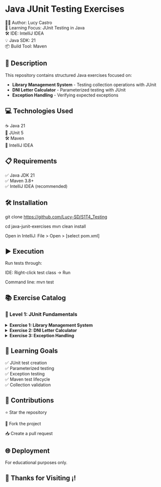 # Java JUnit Testing Exercises

👨‍💻 Author: Lucy Castro  
🧠 Learning Focus: JUnit Testing in Java  
🛠️ IDE: IntelliJ IDEA  
💡 Java SDK: 21  
📦 Build Tool: Maven  

## 📄 Description
This repository contains structured Java exercises focused on:

- **Library Management System** - Testing collection operations with JUnit  
- **DNI Letter Calculator** - Parameterized testing with JUnit  
- **Exception Handling** - Verifying expected exceptions  

## 💻 Technologies Used
☕ Java 21  
🧪 JUnit 5  
🛠️ Maven  
🧠 IntelliJ IDEA  

## 📋 Requirements
✅ Java JDK 21  
✅ Maven 3.8+  
✅ IntelliJ IDEA (recommended)  

## 🛠️ Installation

git clone https://github.com/Lucy-SD/S1T4_Testing

cd java-junit-exercises
mvn clean install

Open in IntelliJ:
File > Open > [select pom.xml]

## ▶️ Execution
Run tests through:

IDE: Right-click test class → Run

Command line: mvn test

## 📚 Exercise Catalog
### 📂 Level 1: JUnit Fundamentals

<details> <summary><b>Exercise 1: Library Management System</b></summary>

Create a Java class that manages a collection of books in a library. The class should allow you to add books, retrieve the list of books, get a specific book by its position, add a book at a specific position, and remove a book by title.

It implements the following functionalities:

The class must allow books to be added to the collection.
The complete list of books must be able to be retrieved
It should be possible to obtain the title of a book given a position.
It should be possible to add a book at a specific position.
It should be possible to delete a book by title.
Verify its correct operation with JUnit:

They verify that the book list is not null after creating a new object.
They confirm that the list is of expected size after inserting multiple books.
They ensure that the list contains a specific book in its correct position.
They verify that there are no duplicate book titles in the list.
They prove that the title of a book can be retrieved given a specific position.
They ensure that adding a book correctly modifies the list.
They confirm that removing a book decreases the size of the list.
They verify that the list remains alphabetically sorted after adding or removing a book.

</details>

<details> <summary><b>Exercise 2: DNI Letter Calculator</b></summary>
  
Create a class called CalculoDni that calculates the letter of the DNI when receiving the number as a parameter.
Create a jUnit class that verifies its correct operation, parameterizing it so that the test receives a wide spectrum of data and validates whether the calculation is correct for 10 predefined ID numbers.

</details>

<details> <summary><b>Exercise 3: Exception Handling</b></summary>
  
Create a class with a method that throws an ArrayIndexOutOfBoundsException.
Verify its correct operation with a jUnit test

</details>

## 🎯 Learning Goals
✅ JUnit test creation  
✅ Parameterized testing  
✅ Exception testing  
✅ Maven test lifecycle  
✅ Collection validation  

## 🤝 Contributions
⭐ Star the repository

🍴 Fork the project

📥 Create a pull request

## 🌐 Deployment
For educational purposes only.

## 🚀 Thanks for Visiting ¡!
